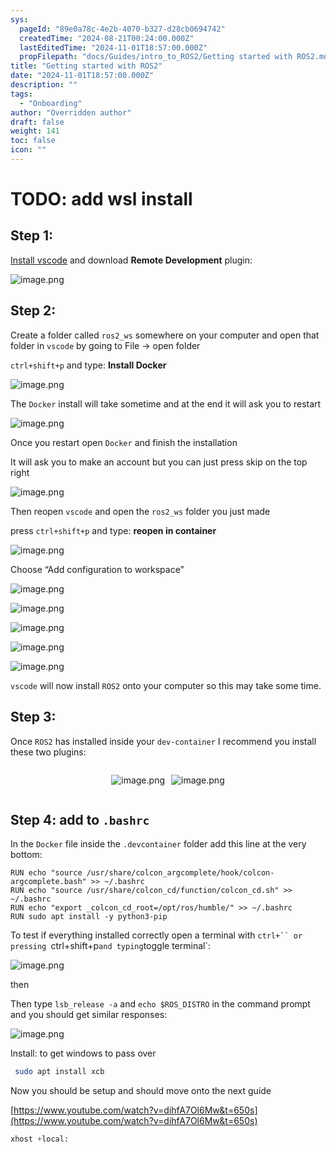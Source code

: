 ```yaml
---
sys:
  pageId: "89e0a78c-4e2b-4070-b327-d28cb0694742"
  createdTime: "2024-08-21T00:24:00.000Z"
  lastEditedTime: "2024-11-01T18:57:00.000Z"
  propFilepath: "docs/Guides/intro_to_ROS2/Getting started with ROS2.md"
title: "Getting started with ROS2"
date: "2024-11-01T18:57:00.000Z"
description: ""
tags:
  - "Onboarding"
author: "Overridden author"
draft: false
weight: 141
toc: false
icon: ""
---
```


# TODO: add wsl install

## Step 1:

[Install vscode](https://code.visualstudio.com/download) and download **Remote Development** plugin:

![image.png](https://prod-files-secure.s3.us-west-2.amazonaws.com/d518164a-d88e-44d1-a4ee-3adb3bd8bce0/efb52993-1881-4a40-b95e-6f020334f022/image.png?X-Amz-Algorithm=AWS4-HMAC-SHA256&X-Amz-Content-Sha256=UNSIGNED-PAYLOAD&X-Amz-Credential=ASIAZI2LB466UCPPD7UA%2F20250401%2Fus-west-2%2Fs3%2Faws4_request&X-Amz-Date=20250401T140852Z&X-Amz-Expires=3600&X-Amz-Security-Token=IQoJb3JpZ2luX2VjEFYaCXVzLXdlc3QtMiJHMEUCIQD%2FSxhSsm4pFNv4BKO4oo%2F%2BTF%2Fyhfxl9%2F%2BlIQMC4Ke3igIgWrPAGjPnOuFzo0imyfeLBVSZwfFDGmYdpuGaQFz0yA0qiAQIv%2F%2F%2F%2F%2F%2F%2F%2F%2F%2F%2FARAAGgw2Mzc0MjMxODM4MDUiDOMjdHo9T1CRY7E9HyrcAyjY8uv51jHM1tH97XbGQaPwb%2FJq69XUVXknyiDIFBwOo%2Fr%2FRuGAotYSBhWG5qA%2B%2FIgBozUMpLBz7UX2azMmU8kjVrNP1oiBCcqU4c5IArwQjHfch93GX2cmxAt0ggObEk%2BuTQfoJICzPle7o5ISUTAI9TECaYSeNE%2BGrQt74JKRSuQCKVdEe83Vo%2B0Fa%2FJvX3f9ojWmktL0uWnwAqPLY88Ep7eMSQ699lGmnoeDWXT%2FurXSfc6LsHolZyorts6XmIiTkEiEHnlI6fbhVIgUFbAcFeruuRYMzA7JUV15FiRImUBhPZVfBPtIg3nb7jbzHX0vM3zqpMGoaDaLXpD0MmpEpSTCYb9VG17aplhACXuyb8EuVB7CV4yefQygvCdv5hb26aTtxss%2BiH5DT2kutEvNdzeO46qYqTFDZr4qqW%2BX%2FMjx%2BidKARSc%2B6mKIR6rLFpyRlEr5DD%2BOpNbI58wkLlBXI1ztICnsfu08lnmqDFsjQa0UbOhCPoIBg6hq4OJF%2FVIz5PqJwkv4PP9W4%2BK6%2BjTX9EEveXWlyHrKdz5RORjlBJYupAxo4WCWcRUO9tppJbqfdf16KEHsNtjkynrzXUv2Pjgx8Fif9Nsn5p3x4QGAFOYYDf3PrDIFp%2F7ML7Rr78GOqUB02TTtv6LLJvaKC%2FfHgwgnkVJzWjjeL5mZLAc9RPC8xLfr2PTkzv4x%2FQh1mH8wBiYQp2%2FRMTfO2%2BQJvYodnAGthBwtLVQ6IdO5hm9C0urKHRNovAA8KCbffxDoZbwcjgWl9r76PxIfDy1THqGcchdUUhD6NQW1dcpofjadJ6aUcslz2txI3xBUBJx87b9HYe6if35Nb5yJpS2r0mR%2B6cnKFl9uNbT&X-Amz-Signature=9448bb956078395e4a1743632cf9b950a26c0ca25811f99500f3dced71144aff&X-Amz-SignedHeaders=host&x-id=GetObject)

## Step 2:

Create a folder called `ros2_ws` somewhere on your computer and open that folder in `vscode` by going to File → open folder 

`ctrl+shift+p` and type: **Install Docker**

![image.png](https://prod-files-secure.s3.us-west-2.amazonaws.com/d518164a-d88e-44d1-a4ee-3adb3bd8bce0/2269dc0e-1cd5-47ff-bceb-c04ad9b2eab0/image.png?X-Amz-Algorithm=AWS4-HMAC-SHA256&X-Amz-Content-Sha256=UNSIGNED-PAYLOAD&X-Amz-Credential=ASIAZI2LB466UCPPD7UA%2F20250401%2Fus-west-2%2Fs3%2Faws4_request&X-Amz-Date=20250401T140852Z&X-Amz-Expires=3600&X-Amz-Security-Token=IQoJb3JpZ2luX2VjEFYaCXVzLXdlc3QtMiJHMEUCIQD%2FSxhSsm4pFNv4BKO4oo%2F%2BTF%2Fyhfxl9%2F%2BlIQMC4Ke3igIgWrPAGjPnOuFzo0imyfeLBVSZwfFDGmYdpuGaQFz0yA0qiAQIv%2F%2F%2F%2F%2F%2F%2F%2F%2F%2F%2FARAAGgw2Mzc0MjMxODM4MDUiDOMjdHo9T1CRY7E9HyrcAyjY8uv51jHM1tH97XbGQaPwb%2FJq69XUVXknyiDIFBwOo%2Fr%2FRuGAotYSBhWG5qA%2B%2FIgBozUMpLBz7UX2azMmU8kjVrNP1oiBCcqU4c5IArwQjHfch93GX2cmxAt0ggObEk%2BuTQfoJICzPle7o5ISUTAI9TECaYSeNE%2BGrQt74JKRSuQCKVdEe83Vo%2B0Fa%2FJvX3f9ojWmktL0uWnwAqPLY88Ep7eMSQ699lGmnoeDWXT%2FurXSfc6LsHolZyorts6XmIiTkEiEHnlI6fbhVIgUFbAcFeruuRYMzA7JUV15FiRImUBhPZVfBPtIg3nb7jbzHX0vM3zqpMGoaDaLXpD0MmpEpSTCYb9VG17aplhACXuyb8EuVB7CV4yefQygvCdv5hb26aTtxss%2BiH5DT2kutEvNdzeO46qYqTFDZr4qqW%2BX%2FMjx%2BidKARSc%2B6mKIR6rLFpyRlEr5DD%2BOpNbI58wkLlBXI1ztICnsfu08lnmqDFsjQa0UbOhCPoIBg6hq4OJF%2FVIz5PqJwkv4PP9W4%2BK6%2BjTX9EEveXWlyHrKdz5RORjlBJYupAxo4WCWcRUO9tppJbqfdf16KEHsNtjkynrzXUv2Pjgx8Fif9Nsn5p3x4QGAFOYYDf3PrDIFp%2F7ML7Rr78GOqUB02TTtv6LLJvaKC%2FfHgwgnkVJzWjjeL5mZLAc9RPC8xLfr2PTkzv4x%2FQh1mH8wBiYQp2%2FRMTfO2%2BQJvYodnAGthBwtLVQ6IdO5hm9C0urKHRNovAA8KCbffxDoZbwcjgWl9r76PxIfDy1THqGcchdUUhD6NQW1dcpofjadJ6aUcslz2txI3xBUBJx87b9HYe6if35Nb5yJpS2r0mR%2B6cnKFl9uNbT&X-Amz-Signature=fdbfec986a08dfb72aa4614c55d5d6a1c60e2f61a50f55ea18a22a5988410dd7&X-Amz-SignedHeaders=host&x-id=GetObject)

The `Docker` install will take sometime and at the end it will ask you to restart

![image.png](https://prod-files-secure.s3.us-west-2.amazonaws.com/d518164a-d88e-44d1-a4ee-3adb3bd8bce0/ed233f78-be33-4b1f-b89c-9c346c0e961e/image.png?X-Amz-Algorithm=AWS4-HMAC-SHA256&X-Amz-Content-Sha256=UNSIGNED-PAYLOAD&X-Amz-Credential=ASIAZI2LB466UCPPD7UA%2F20250401%2Fus-west-2%2Fs3%2Faws4_request&X-Amz-Date=20250401T140852Z&X-Amz-Expires=3600&X-Amz-Security-Token=IQoJb3JpZ2luX2VjEFYaCXVzLXdlc3QtMiJHMEUCIQD%2FSxhSsm4pFNv4BKO4oo%2F%2BTF%2Fyhfxl9%2F%2BlIQMC4Ke3igIgWrPAGjPnOuFzo0imyfeLBVSZwfFDGmYdpuGaQFz0yA0qiAQIv%2F%2F%2F%2F%2F%2F%2F%2F%2F%2F%2FARAAGgw2Mzc0MjMxODM4MDUiDOMjdHo9T1CRY7E9HyrcAyjY8uv51jHM1tH97XbGQaPwb%2FJq69XUVXknyiDIFBwOo%2Fr%2FRuGAotYSBhWG5qA%2B%2FIgBozUMpLBz7UX2azMmU8kjVrNP1oiBCcqU4c5IArwQjHfch93GX2cmxAt0ggObEk%2BuTQfoJICzPle7o5ISUTAI9TECaYSeNE%2BGrQt74JKRSuQCKVdEe83Vo%2B0Fa%2FJvX3f9ojWmktL0uWnwAqPLY88Ep7eMSQ699lGmnoeDWXT%2FurXSfc6LsHolZyorts6XmIiTkEiEHnlI6fbhVIgUFbAcFeruuRYMzA7JUV15FiRImUBhPZVfBPtIg3nb7jbzHX0vM3zqpMGoaDaLXpD0MmpEpSTCYb9VG17aplhACXuyb8EuVB7CV4yefQygvCdv5hb26aTtxss%2BiH5DT2kutEvNdzeO46qYqTFDZr4qqW%2BX%2FMjx%2BidKARSc%2B6mKIR6rLFpyRlEr5DD%2BOpNbI58wkLlBXI1ztICnsfu08lnmqDFsjQa0UbOhCPoIBg6hq4OJF%2FVIz5PqJwkv4PP9W4%2BK6%2BjTX9EEveXWlyHrKdz5RORjlBJYupAxo4WCWcRUO9tppJbqfdf16KEHsNtjkynrzXUv2Pjgx8Fif9Nsn5p3x4QGAFOYYDf3PrDIFp%2F7ML7Rr78GOqUB02TTtv6LLJvaKC%2FfHgwgnkVJzWjjeL5mZLAc9RPC8xLfr2PTkzv4x%2FQh1mH8wBiYQp2%2FRMTfO2%2BQJvYodnAGthBwtLVQ6IdO5hm9C0urKHRNovAA8KCbffxDoZbwcjgWl9r76PxIfDy1THqGcchdUUhD6NQW1dcpofjadJ6aUcslz2txI3xBUBJx87b9HYe6if35Nb5yJpS2r0mR%2B6cnKFl9uNbT&X-Amz-Signature=8419e5d99c5f57c69c4c89e4aae0db642104ba48c09fe8753a32c4373c2b4b25&X-Amz-SignedHeaders=host&x-id=GetObject)

Once you restart open `Docker` and finish the installation

It will ask you to make an account but you can just press skip on the top right

![image.png](https://prod-files-secure.s3.us-west-2.amazonaws.com/d518164a-d88e-44d1-a4ee-3adb3bd8bce0/21010ad9-1659-4fd9-9f59-9932a09b2a3d/image.png?X-Amz-Algorithm=AWS4-HMAC-SHA256&X-Amz-Content-Sha256=UNSIGNED-PAYLOAD&X-Amz-Credential=ASIAZI2LB466UCPPD7UA%2F20250401%2Fus-west-2%2Fs3%2Faws4_request&X-Amz-Date=20250401T140852Z&X-Amz-Expires=3600&X-Amz-Security-Token=IQoJb3JpZ2luX2VjEFYaCXVzLXdlc3QtMiJHMEUCIQD%2FSxhSsm4pFNv4BKO4oo%2F%2BTF%2Fyhfxl9%2F%2BlIQMC4Ke3igIgWrPAGjPnOuFzo0imyfeLBVSZwfFDGmYdpuGaQFz0yA0qiAQIv%2F%2F%2F%2F%2F%2F%2F%2F%2F%2F%2FARAAGgw2Mzc0MjMxODM4MDUiDOMjdHo9T1CRY7E9HyrcAyjY8uv51jHM1tH97XbGQaPwb%2FJq69XUVXknyiDIFBwOo%2Fr%2FRuGAotYSBhWG5qA%2B%2FIgBozUMpLBz7UX2azMmU8kjVrNP1oiBCcqU4c5IArwQjHfch93GX2cmxAt0ggObEk%2BuTQfoJICzPle7o5ISUTAI9TECaYSeNE%2BGrQt74JKRSuQCKVdEe83Vo%2B0Fa%2FJvX3f9ojWmktL0uWnwAqPLY88Ep7eMSQ699lGmnoeDWXT%2FurXSfc6LsHolZyorts6XmIiTkEiEHnlI6fbhVIgUFbAcFeruuRYMzA7JUV15FiRImUBhPZVfBPtIg3nb7jbzHX0vM3zqpMGoaDaLXpD0MmpEpSTCYb9VG17aplhACXuyb8EuVB7CV4yefQygvCdv5hb26aTtxss%2BiH5DT2kutEvNdzeO46qYqTFDZr4qqW%2BX%2FMjx%2BidKARSc%2B6mKIR6rLFpyRlEr5DD%2BOpNbI58wkLlBXI1ztICnsfu08lnmqDFsjQa0UbOhCPoIBg6hq4OJF%2FVIz5PqJwkv4PP9W4%2BK6%2BjTX9EEveXWlyHrKdz5RORjlBJYupAxo4WCWcRUO9tppJbqfdf16KEHsNtjkynrzXUv2Pjgx8Fif9Nsn5p3x4QGAFOYYDf3PrDIFp%2F7ML7Rr78GOqUB02TTtv6LLJvaKC%2FfHgwgnkVJzWjjeL5mZLAc9RPC8xLfr2PTkzv4x%2FQh1mH8wBiYQp2%2FRMTfO2%2BQJvYodnAGthBwtLVQ6IdO5hm9C0urKHRNovAA8KCbffxDoZbwcjgWl9r76PxIfDy1THqGcchdUUhD6NQW1dcpofjadJ6aUcslz2txI3xBUBJx87b9HYe6if35Nb5yJpS2r0mR%2B6cnKFl9uNbT&X-Amz-Signature=5056e0f4e6582dfa570928f7288bebf374a1f729cfbf6f60a15ca6ca555ace2a&X-Amz-SignedHeaders=host&x-id=GetObject)

Then reopen `vscode` and open the `ros2_ws` folder you just made

press `ctrl+shift+p` and type: **reopen in container**

![image.png](https://prod-files-secure.s3.us-west-2.amazonaws.com/d518164a-d88e-44d1-a4ee-3adb3bd8bce0/4e93b8c2-41ad-488c-8095-c74205196118/image.png?X-Amz-Algorithm=AWS4-HMAC-SHA256&X-Amz-Content-Sha256=UNSIGNED-PAYLOAD&X-Amz-Credential=ASIAZI2LB466UCPPD7UA%2F20250401%2Fus-west-2%2Fs3%2Faws4_request&X-Amz-Date=20250401T140852Z&X-Amz-Expires=3600&X-Amz-Security-Token=IQoJb3JpZ2luX2VjEFYaCXVzLXdlc3QtMiJHMEUCIQD%2FSxhSsm4pFNv4BKO4oo%2F%2BTF%2Fyhfxl9%2F%2BlIQMC4Ke3igIgWrPAGjPnOuFzo0imyfeLBVSZwfFDGmYdpuGaQFz0yA0qiAQIv%2F%2F%2F%2F%2F%2F%2F%2F%2F%2F%2FARAAGgw2Mzc0MjMxODM4MDUiDOMjdHo9T1CRY7E9HyrcAyjY8uv51jHM1tH97XbGQaPwb%2FJq69XUVXknyiDIFBwOo%2Fr%2FRuGAotYSBhWG5qA%2B%2FIgBozUMpLBz7UX2azMmU8kjVrNP1oiBCcqU4c5IArwQjHfch93GX2cmxAt0ggObEk%2BuTQfoJICzPle7o5ISUTAI9TECaYSeNE%2BGrQt74JKRSuQCKVdEe83Vo%2B0Fa%2FJvX3f9ojWmktL0uWnwAqPLY88Ep7eMSQ699lGmnoeDWXT%2FurXSfc6LsHolZyorts6XmIiTkEiEHnlI6fbhVIgUFbAcFeruuRYMzA7JUV15FiRImUBhPZVfBPtIg3nb7jbzHX0vM3zqpMGoaDaLXpD0MmpEpSTCYb9VG17aplhACXuyb8EuVB7CV4yefQygvCdv5hb26aTtxss%2BiH5DT2kutEvNdzeO46qYqTFDZr4qqW%2BX%2FMjx%2BidKARSc%2B6mKIR6rLFpyRlEr5DD%2BOpNbI58wkLlBXI1ztICnsfu08lnmqDFsjQa0UbOhCPoIBg6hq4OJF%2FVIz5PqJwkv4PP9W4%2BK6%2BjTX9EEveXWlyHrKdz5RORjlBJYupAxo4WCWcRUO9tppJbqfdf16KEHsNtjkynrzXUv2Pjgx8Fif9Nsn5p3x4QGAFOYYDf3PrDIFp%2F7ML7Rr78GOqUB02TTtv6LLJvaKC%2FfHgwgnkVJzWjjeL5mZLAc9RPC8xLfr2PTkzv4x%2FQh1mH8wBiYQp2%2FRMTfO2%2BQJvYodnAGthBwtLVQ6IdO5hm9C0urKHRNovAA8KCbffxDoZbwcjgWl9r76PxIfDy1THqGcchdUUhD6NQW1dcpofjadJ6aUcslz2txI3xBUBJx87b9HYe6if35Nb5yJpS2r0mR%2B6cnKFl9uNbT&X-Amz-Signature=42688b9234da11393574db9d73a90d216021707c9fb63679b4a762e66c411ab8&X-Amz-SignedHeaders=host&x-id=GetObject)

Choose “Add configuration to workspace”

![image.png](https://prod-files-secure.s3.us-west-2.amazonaws.com/d518164a-d88e-44d1-a4ee-3adb3bd8bce0/9560b282-5060-4989-ba37-97e7b2c22476/image.png?X-Amz-Algorithm=AWS4-HMAC-SHA256&X-Amz-Content-Sha256=UNSIGNED-PAYLOAD&X-Amz-Credential=ASIAZI2LB466UCPPD7UA%2F20250401%2Fus-west-2%2Fs3%2Faws4_request&X-Amz-Date=20250401T140852Z&X-Amz-Expires=3600&X-Amz-Security-Token=IQoJb3JpZ2luX2VjEFYaCXVzLXdlc3QtMiJHMEUCIQD%2FSxhSsm4pFNv4BKO4oo%2F%2BTF%2Fyhfxl9%2F%2BlIQMC4Ke3igIgWrPAGjPnOuFzo0imyfeLBVSZwfFDGmYdpuGaQFz0yA0qiAQIv%2F%2F%2F%2F%2F%2F%2F%2F%2F%2F%2FARAAGgw2Mzc0MjMxODM4MDUiDOMjdHo9T1CRY7E9HyrcAyjY8uv51jHM1tH97XbGQaPwb%2FJq69XUVXknyiDIFBwOo%2Fr%2FRuGAotYSBhWG5qA%2B%2FIgBozUMpLBz7UX2azMmU8kjVrNP1oiBCcqU4c5IArwQjHfch93GX2cmxAt0ggObEk%2BuTQfoJICzPle7o5ISUTAI9TECaYSeNE%2BGrQt74JKRSuQCKVdEe83Vo%2B0Fa%2FJvX3f9ojWmktL0uWnwAqPLY88Ep7eMSQ699lGmnoeDWXT%2FurXSfc6LsHolZyorts6XmIiTkEiEHnlI6fbhVIgUFbAcFeruuRYMzA7JUV15FiRImUBhPZVfBPtIg3nb7jbzHX0vM3zqpMGoaDaLXpD0MmpEpSTCYb9VG17aplhACXuyb8EuVB7CV4yefQygvCdv5hb26aTtxss%2BiH5DT2kutEvNdzeO46qYqTFDZr4qqW%2BX%2FMjx%2BidKARSc%2B6mKIR6rLFpyRlEr5DD%2BOpNbI58wkLlBXI1ztICnsfu08lnmqDFsjQa0UbOhCPoIBg6hq4OJF%2FVIz5PqJwkv4PP9W4%2BK6%2BjTX9EEveXWlyHrKdz5RORjlBJYupAxo4WCWcRUO9tppJbqfdf16KEHsNtjkynrzXUv2Pjgx8Fif9Nsn5p3x4QGAFOYYDf3PrDIFp%2F7ML7Rr78GOqUB02TTtv6LLJvaKC%2FfHgwgnkVJzWjjeL5mZLAc9RPC8xLfr2PTkzv4x%2FQh1mH8wBiYQp2%2FRMTfO2%2BQJvYodnAGthBwtLVQ6IdO5hm9C0urKHRNovAA8KCbffxDoZbwcjgWl9r76PxIfDy1THqGcchdUUhD6NQW1dcpofjadJ6aUcslz2txI3xBUBJx87b9HYe6if35Nb5yJpS2r0mR%2B6cnKFl9uNbT&X-Amz-Signature=17dbdf7475cc55a7a54ef6dc09c8d04b637e24b2f107f823e5110f0a4922d328&X-Amz-SignedHeaders=host&x-id=GetObject)

![image.png](https://prod-files-secure.s3.us-west-2.amazonaws.com/d518164a-d88e-44d1-a4ee-3adb3bd8bce0/2ee63f81-886b-48e8-a553-dc6e5eac99e4/image.png?X-Amz-Algorithm=AWS4-HMAC-SHA256&X-Amz-Content-Sha256=UNSIGNED-PAYLOAD&X-Amz-Credential=ASIAZI2LB466UCPPD7UA%2F20250401%2Fus-west-2%2Fs3%2Faws4_request&X-Amz-Date=20250401T140852Z&X-Amz-Expires=3600&X-Amz-Security-Token=IQoJb3JpZ2luX2VjEFYaCXVzLXdlc3QtMiJHMEUCIQD%2FSxhSsm4pFNv4BKO4oo%2F%2BTF%2Fyhfxl9%2F%2BlIQMC4Ke3igIgWrPAGjPnOuFzo0imyfeLBVSZwfFDGmYdpuGaQFz0yA0qiAQIv%2F%2F%2F%2F%2F%2F%2F%2F%2F%2F%2FARAAGgw2Mzc0MjMxODM4MDUiDOMjdHo9T1CRY7E9HyrcAyjY8uv51jHM1tH97XbGQaPwb%2FJq69XUVXknyiDIFBwOo%2Fr%2FRuGAotYSBhWG5qA%2B%2FIgBozUMpLBz7UX2azMmU8kjVrNP1oiBCcqU4c5IArwQjHfch93GX2cmxAt0ggObEk%2BuTQfoJICzPle7o5ISUTAI9TECaYSeNE%2BGrQt74JKRSuQCKVdEe83Vo%2B0Fa%2FJvX3f9ojWmktL0uWnwAqPLY88Ep7eMSQ699lGmnoeDWXT%2FurXSfc6LsHolZyorts6XmIiTkEiEHnlI6fbhVIgUFbAcFeruuRYMzA7JUV15FiRImUBhPZVfBPtIg3nb7jbzHX0vM3zqpMGoaDaLXpD0MmpEpSTCYb9VG17aplhACXuyb8EuVB7CV4yefQygvCdv5hb26aTtxss%2BiH5DT2kutEvNdzeO46qYqTFDZr4qqW%2BX%2FMjx%2BidKARSc%2B6mKIR6rLFpyRlEr5DD%2BOpNbI58wkLlBXI1ztICnsfu08lnmqDFsjQa0UbOhCPoIBg6hq4OJF%2FVIz5PqJwkv4PP9W4%2BK6%2BjTX9EEveXWlyHrKdz5RORjlBJYupAxo4WCWcRUO9tppJbqfdf16KEHsNtjkynrzXUv2Pjgx8Fif9Nsn5p3x4QGAFOYYDf3PrDIFp%2F7ML7Rr78GOqUB02TTtv6LLJvaKC%2FfHgwgnkVJzWjjeL5mZLAc9RPC8xLfr2PTkzv4x%2FQh1mH8wBiYQp2%2FRMTfO2%2BQJvYodnAGthBwtLVQ6IdO5hm9C0urKHRNovAA8KCbffxDoZbwcjgWl9r76PxIfDy1THqGcchdUUhD6NQW1dcpofjadJ6aUcslz2txI3xBUBJx87b9HYe6if35Nb5yJpS2r0mR%2B6cnKFl9uNbT&X-Amz-Signature=2dd0f9ef3a395eaf4aa4a8023e6f2a2a8beddd5552a94ef3ae87e3ddac4fcc5c&X-Amz-SignedHeaders=host&x-id=GetObject)

![image.png](https://prod-files-secure.s3.us-west-2.amazonaws.com/d518164a-d88e-44d1-a4ee-3adb3bd8bce0/ae1580b2-b048-407e-aed9-b584224a7a04/image.png?X-Amz-Algorithm=AWS4-HMAC-SHA256&X-Amz-Content-Sha256=UNSIGNED-PAYLOAD&X-Amz-Credential=ASIAZI2LB466UCPPD7UA%2F20250401%2Fus-west-2%2Fs3%2Faws4_request&X-Amz-Date=20250401T140852Z&X-Amz-Expires=3600&X-Amz-Security-Token=IQoJb3JpZ2luX2VjEFYaCXVzLXdlc3QtMiJHMEUCIQD%2FSxhSsm4pFNv4BKO4oo%2F%2BTF%2Fyhfxl9%2F%2BlIQMC4Ke3igIgWrPAGjPnOuFzo0imyfeLBVSZwfFDGmYdpuGaQFz0yA0qiAQIv%2F%2F%2F%2F%2F%2F%2F%2F%2F%2F%2FARAAGgw2Mzc0MjMxODM4MDUiDOMjdHo9T1CRY7E9HyrcAyjY8uv51jHM1tH97XbGQaPwb%2FJq69XUVXknyiDIFBwOo%2Fr%2FRuGAotYSBhWG5qA%2B%2FIgBozUMpLBz7UX2azMmU8kjVrNP1oiBCcqU4c5IArwQjHfch93GX2cmxAt0ggObEk%2BuTQfoJICzPle7o5ISUTAI9TECaYSeNE%2BGrQt74JKRSuQCKVdEe83Vo%2B0Fa%2FJvX3f9ojWmktL0uWnwAqPLY88Ep7eMSQ699lGmnoeDWXT%2FurXSfc6LsHolZyorts6XmIiTkEiEHnlI6fbhVIgUFbAcFeruuRYMzA7JUV15FiRImUBhPZVfBPtIg3nb7jbzHX0vM3zqpMGoaDaLXpD0MmpEpSTCYb9VG17aplhACXuyb8EuVB7CV4yefQygvCdv5hb26aTtxss%2BiH5DT2kutEvNdzeO46qYqTFDZr4qqW%2BX%2FMjx%2BidKARSc%2B6mKIR6rLFpyRlEr5DD%2BOpNbI58wkLlBXI1ztICnsfu08lnmqDFsjQa0UbOhCPoIBg6hq4OJF%2FVIz5PqJwkv4PP9W4%2BK6%2BjTX9EEveXWlyHrKdz5RORjlBJYupAxo4WCWcRUO9tppJbqfdf16KEHsNtjkynrzXUv2Pjgx8Fif9Nsn5p3x4QGAFOYYDf3PrDIFp%2F7ML7Rr78GOqUB02TTtv6LLJvaKC%2FfHgwgnkVJzWjjeL5mZLAc9RPC8xLfr2PTkzv4x%2FQh1mH8wBiYQp2%2FRMTfO2%2BQJvYodnAGthBwtLVQ6IdO5hm9C0urKHRNovAA8KCbffxDoZbwcjgWl9r76PxIfDy1THqGcchdUUhD6NQW1dcpofjadJ6aUcslz2txI3xBUBJx87b9HYe6if35Nb5yJpS2r0mR%2B6cnKFl9uNbT&X-Amz-Signature=035560b343ba3bf1b87c20a011342d3f9a1eb08a806ccb468184a8627a290838&X-Amz-SignedHeaders=host&x-id=GetObject)

![image.png](https://prod-files-secure.s3.us-west-2.amazonaws.com/d518164a-d88e-44d1-a4ee-3adb3bd8bce0/53255b28-f75e-430f-b9e3-c0ac8577e42b/image.png?X-Amz-Algorithm=AWS4-HMAC-SHA256&X-Amz-Content-Sha256=UNSIGNED-PAYLOAD&X-Amz-Credential=ASIAZI2LB466UCPPD7UA%2F20250401%2Fus-west-2%2Fs3%2Faws4_request&X-Amz-Date=20250401T140852Z&X-Amz-Expires=3600&X-Amz-Security-Token=IQoJb3JpZ2luX2VjEFYaCXVzLXdlc3QtMiJHMEUCIQD%2FSxhSsm4pFNv4BKO4oo%2F%2BTF%2Fyhfxl9%2F%2BlIQMC4Ke3igIgWrPAGjPnOuFzo0imyfeLBVSZwfFDGmYdpuGaQFz0yA0qiAQIv%2F%2F%2F%2F%2F%2F%2F%2F%2F%2F%2FARAAGgw2Mzc0MjMxODM4MDUiDOMjdHo9T1CRY7E9HyrcAyjY8uv51jHM1tH97XbGQaPwb%2FJq69XUVXknyiDIFBwOo%2Fr%2FRuGAotYSBhWG5qA%2B%2FIgBozUMpLBz7UX2azMmU8kjVrNP1oiBCcqU4c5IArwQjHfch93GX2cmxAt0ggObEk%2BuTQfoJICzPle7o5ISUTAI9TECaYSeNE%2BGrQt74JKRSuQCKVdEe83Vo%2B0Fa%2FJvX3f9ojWmktL0uWnwAqPLY88Ep7eMSQ699lGmnoeDWXT%2FurXSfc6LsHolZyorts6XmIiTkEiEHnlI6fbhVIgUFbAcFeruuRYMzA7JUV15FiRImUBhPZVfBPtIg3nb7jbzHX0vM3zqpMGoaDaLXpD0MmpEpSTCYb9VG17aplhACXuyb8EuVB7CV4yefQygvCdv5hb26aTtxss%2BiH5DT2kutEvNdzeO46qYqTFDZr4qqW%2BX%2FMjx%2BidKARSc%2B6mKIR6rLFpyRlEr5DD%2BOpNbI58wkLlBXI1ztICnsfu08lnmqDFsjQa0UbOhCPoIBg6hq4OJF%2FVIz5PqJwkv4PP9W4%2BK6%2BjTX9EEveXWlyHrKdz5RORjlBJYupAxo4WCWcRUO9tppJbqfdf16KEHsNtjkynrzXUv2Pjgx8Fif9Nsn5p3x4QGAFOYYDf3PrDIFp%2F7ML7Rr78GOqUB02TTtv6LLJvaKC%2FfHgwgnkVJzWjjeL5mZLAc9RPC8xLfr2PTkzv4x%2FQh1mH8wBiYQp2%2FRMTfO2%2BQJvYodnAGthBwtLVQ6IdO5hm9C0urKHRNovAA8KCbffxDoZbwcjgWl9r76PxIfDy1THqGcchdUUhD6NQW1dcpofjadJ6aUcslz2txI3xBUBJx87b9HYe6if35Nb5yJpS2r0mR%2B6cnKFl9uNbT&X-Amz-Signature=302e9e2500b45a05457a45b46318aa71fa29f679b1ab5ecd50f0feb667897f86&X-Amz-SignedHeaders=host&x-id=GetObject)

![image.png](https://prod-files-secure.s3.us-west-2.amazonaws.com/d518164a-d88e-44d1-a4ee-3adb3bd8bce0/7c562767-5af9-4ffb-97d1-327bcdf4ee00/image.png?X-Amz-Algorithm=AWS4-HMAC-SHA256&X-Amz-Content-Sha256=UNSIGNED-PAYLOAD&X-Amz-Credential=ASIAZI2LB466UCPPD7UA%2F20250401%2Fus-west-2%2Fs3%2Faws4_request&X-Amz-Date=20250401T140852Z&X-Amz-Expires=3600&X-Amz-Security-Token=IQoJb3JpZ2luX2VjEFYaCXVzLXdlc3QtMiJHMEUCIQD%2FSxhSsm4pFNv4BKO4oo%2F%2BTF%2Fyhfxl9%2F%2BlIQMC4Ke3igIgWrPAGjPnOuFzo0imyfeLBVSZwfFDGmYdpuGaQFz0yA0qiAQIv%2F%2F%2F%2F%2F%2F%2F%2F%2F%2F%2FARAAGgw2Mzc0MjMxODM4MDUiDOMjdHo9T1CRY7E9HyrcAyjY8uv51jHM1tH97XbGQaPwb%2FJq69XUVXknyiDIFBwOo%2Fr%2FRuGAotYSBhWG5qA%2B%2FIgBozUMpLBz7UX2azMmU8kjVrNP1oiBCcqU4c5IArwQjHfch93GX2cmxAt0ggObEk%2BuTQfoJICzPle7o5ISUTAI9TECaYSeNE%2BGrQt74JKRSuQCKVdEe83Vo%2B0Fa%2FJvX3f9ojWmktL0uWnwAqPLY88Ep7eMSQ699lGmnoeDWXT%2FurXSfc6LsHolZyorts6XmIiTkEiEHnlI6fbhVIgUFbAcFeruuRYMzA7JUV15FiRImUBhPZVfBPtIg3nb7jbzHX0vM3zqpMGoaDaLXpD0MmpEpSTCYb9VG17aplhACXuyb8EuVB7CV4yefQygvCdv5hb26aTtxss%2BiH5DT2kutEvNdzeO46qYqTFDZr4qqW%2BX%2FMjx%2BidKARSc%2B6mKIR6rLFpyRlEr5DD%2BOpNbI58wkLlBXI1ztICnsfu08lnmqDFsjQa0UbOhCPoIBg6hq4OJF%2FVIz5PqJwkv4PP9W4%2BK6%2BjTX9EEveXWlyHrKdz5RORjlBJYupAxo4WCWcRUO9tppJbqfdf16KEHsNtjkynrzXUv2Pjgx8Fif9Nsn5p3x4QGAFOYYDf3PrDIFp%2F7ML7Rr78GOqUB02TTtv6LLJvaKC%2FfHgwgnkVJzWjjeL5mZLAc9RPC8xLfr2PTkzv4x%2FQh1mH8wBiYQp2%2FRMTfO2%2BQJvYodnAGthBwtLVQ6IdO5hm9C0urKHRNovAA8KCbffxDoZbwcjgWl9r76PxIfDy1THqGcchdUUhD6NQW1dcpofjadJ6aUcslz2txI3xBUBJx87b9HYe6if35Nb5yJpS2r0mR%2B6cnKFl9uNbT&X-Amz-Signature=e4a808ab3eb4132b8c462899117034bdcdfdea6b3ed44641ad92fccecaaf2e73&X-Amz-SignedHeaders=host&x-id=GetObject)

`vscode` will now install `ROS2` onto your computer so this may take some time.

## Step 3:

Once `ROS2` has installed inside your `dev-container` I recommend you install these two plugins:

<div style="display: flex;flex-direction: row; column-gap:10px; max-width: 630px;justify-content: center;">
<div>

![image.png](https://prod-files-secure.s3.us-west-2.amazonaws.com/d518164a-d88e-44d1-a4ee-3adb3bd8bce0/3fc3d550-5a54-4ba1-ba6b-faa01cdb7369/image.png?X-Amz-Algorithm=AWS4-HMAC-SHA256&X-Amz-Content-Sha256=UNSIGNED-PAYLOAD&X-Amz-Credential=ASIAZI2LB4667FRILUBS%2F20250401%2Fus-west-2%2Fs3%2Faws4_request&X-Amz-Date=20250401T140855Z&X-Amz-Expires=3600&X-Amz-Security-Token=IQoJb3JpZ2luX2VjEFYaCXVzLXdlc3QtMiJHMEUCIBRRPMalbYf20hF97y9VZJMxfkBnjN4c7BOiVB9exLqYAiEAs6R%2FYTonqUiFmIQBLI5hw%2Fp5qSPd8x1x6VkMqPL0Bh4qiAQIvv%2F%2F%2F%2F%2F%2F%2F%2F%2F%2FARAAGgw2Mzc0MjMxODM4MDUiDChAvYkoAE7ymEJ8uircA6HnleYweu3B7tXzO%2FGlxYD8MGupANCMM%2Fh0ocVUM3Mzv65wTLaOOdVsRu8jPkkNP4Wq6RyXLB%2BsW2oT1w7naJMk0iJciYxTkUX1A71ZXblE8CjGjn0hr8aBBJCTWAIEOdDv1cACLx99w8Upg3dSKnOmKAJKTjxJ77%2Bhcg6bV6C1lvIQQM8alr0mOwGjjYplSB8ZUGTIxLJgMXPGuEg9SaYCzzMC17X4JWH%2FUp6XgewRAz%2BzPhGsS7jN4zcwOT%2FEbdEPFet8d5A3%2BDai%2FEl86iu7Wva543taI7bTTJqNmgZqssN0re6mQAHQHW8lZRsb0bLMeBvuQLyPFF48xn9ji%2B6Yj28dlXEyX%2B9SEn9HXjWTew%2BW2bV%2FwXwBEYD0hSQVwDMvxp7F8Q8AuOJlmEMMOYambjGPNiyJtX6FgnolG5b%2BOoilpTDjFVkUNDyXNrb%2FJmyTZz4izGWuGpS1686XsAqvwLtK29XE8f7U3IP1Zkwr%2BCQQyt5MZAH8KOdYJWerLtIjg0PtRVW6UBolbhuRKS138END%2B6Vy9gkGbSekDPpXwwDFFAieNmIfNBRVmlrE72o4CQZs1UC28Ejcj8b%2Fwy8CkrOQItgVgsh6vK%2BrdtknwsqJGvPHNi%2B7B0%2FDMOXRr78GOqUB%2FcFQD%2FDP2cqagvJmeTzWmBoZLaQyW6HbQb9oYbd05FhbXfO5gENrLkp5vgjJP9tcqH4xuP%2BMnT5WG2bzEs94NTSmqwWl172ux1hEaXwDYib6smNkzsjusaSU7s0ibcs1hPYeJ750KysOudUisCFaysiJBuDNniIXLIGxMN%2BPRqkKV7gzmkRLLd1FYnkzQERKPbL1sVMUrXr19REdZ%2F3anmEWzwQX&X-Amz-Signature=98c4f76932ae5179c58d4d505e4c5e03cf463d498f2c023b2c1789338cd8d5df&X-Amz-SignedHeaders=host&x-id=GetObject)

</div>
<div>

![image.png](https://prod-files-secure.s3.us-west-2.amazonaws.com/d518164a-d88e-44d1-a4ee-3adb3bd8bce0/d994cc66-13c2-4093-a5a3-f84cf4601a82/image.png?X-Amz-Algorithm=AWS4-HMAC-SHA256&X-Amz-Content-Sha256=UNSIGNED-PAYLOAD&X-Amz-Credential=ASIAZI2LB4664CWH26DZ%2F20250401%2Fus-west-2%2Fs3%2Faws4_request&X-Amz-Date=20250401T140855Z&X-Amz-Expires=3600&X-Amz-Security-Token=IQoJb3JpZ2luX2VjEFYaCXVzLXdlc3QtMiJGMEQCIGP3Me1vx%2FmH%2F1pn2DFGNBRp08otKC9UmscebswwcseKAiAhbd%2B0HIsuNT12ntQKfnJ6n9P9VHo83Qi7Yp%2F7hbiZWSqIBAi%2B%2F%2F%2F%2F%2F%2F%2F%2F%2F%2F8BEAAaDDYzNzQyMzE4MzgwNSIMzO8Taky8EjGSDSzaKtwDwM7r%2FutPKrXBtVWNuSRpweqVfeJKhzlHMViRYkLmbM8p8aHCM%2FQDPFSa2b%2B9M9HouPvQVeTzO4qoYFPnEsBZ5y%2FVZUjj2cbwM%2FLT9MMg9SHkIaqmGDwfJe2DqBDQbHdU1Xu3OqbpnDBcnKaFpnxfYmKXwDT9K0KEx9CpndqFNHMdWHy2hAaCbf7xXwaVSlT5qc6HZR6nhR%2Bms7i67WD8kago8KCdy%2FepiokIuK9Tv%2FZ2JkIFMlc2ZW0C9l6GcybKxR0hTQxcTHP8DLJFLPQgB4M7ccyA6T372iNNOwvJuKbpeyIGeSVzWOlvduUrOilr5Z9DePBsCvUO5CktqUZXQ6%2BQniOpB0WLy6gIDC871Q%2BPBxSpUP5RR2U%2F%2BWIdsmnPg%2FmJRAoKbMmGRBdQTYnkIrzK4r409Xei7TOp6JP2SE72XdRkRK5XrL6zyt0KC0UkujL7VykGugQbEzmG8B%2Fgew%2BQyJYB479E2FlUpO6DDpPR5tnWxZKl%2FH14jd%2FzqYASSgH1m954OMni66LjS6hGWknqKKqqv4BsTvOUrFwrdcGlGHYKdvMJqZKvsegtixJSO8ePg8mYSxL0ayubdeZKDDTrEbZ30wMyVazA7dwUU%2BFR9d8r0BMfmgCgV8IwxdCvvwY6pgHm80gsQP9zm9L%2FmR%2BBhqrlC%2FpM%2BHgvA1sNYMH8kEoNeGghWLs8qrrQu6zOByv0IBVqVoWe929hQYt2RD6kuZ3AIqBdMSbCy%2Fqepn%2BfP%2BFoDv%2Br2M446VMTv9zVs7yQzxWHoYSSM4kSYXsYLdrbm6KxBkT4axZkYaPHkOonh%2F80k4pM14LKMPikpJECawobAHdfE0XokxAywJQfjSTu08y0MFn2VhqP&X-Amz-Signature=7214cf297aa9f5060f141ad20b31c3a99b41452c3cc6ea70998d7fd455572d85&X-Amz-SignedHeaders=host&x-id=GetObject)

</div>
</div>

## Step 4: add to `.bashrc`

In the `Docker` file inside the `.devcontainer` folder add this line at the very bottom: 

```docker
RUN echo "source /usr/share/colcon_argcomplete/hook/colcon-argcomplete.bash" >> ~/.bashrc
RUN echo "source /usr/share/colcon_cd/function/colcon_cd.sh" >> ~/.bashrc
RUN echo "export _colcon_cd_root=/opt/ros/humble/" >> ~/.bashrc
RUN sudo apt install -y python3-pip 
```

To test if everything installed correctly open a terminal with `ctrl+`` or pressing `ctrl+shift+p` and typing `toggle terminal`:

![image.png](https://prod-files-secure.s3.us-west-2.amazonaws.com/d518164a-d88e-44d1-a4ee-3adb3bd8bce0/6a4943d8-b04e-4c02-9a58-775f3384d1a5/image.png?X-Amz-Algorithm=AWS4-HMAC-SHA256&X-Amz-Content-Sha256=UNSIGNED-PAYLOAD&X-Amz-Credential=ASIAZI2LB466UCPPD7UA%2F20250401%2Fus-west-2%2Fs3%2Faws4_request&X-Amz-Date=20250401T140852Z&X-Amz-Expires=3600&X-Amz-Security-Token=IQoJb3JpZ2luX2VjEFYaCXVzLXdlc3QtMiJHMEUCIQD%2FSxhSsm4pFNv4BKO4oo%2F%2BTF%2Fyhfxl9%2F%2BlIQMC4Ke3igIgWrPAGjPnOuFzo0imyfeLBVSZwfFDGmYdpuGaQFz0yA0qiAQIv%2F%2F%2F%2F%2F%2F%2F%2F%2F%2F%2FARAAGgw2Mzc0MjMxODM4MDUiDOMjdHo9T1CRY7E9HyrcAyjY8uv51jHM1tH97XbGQaPwb%2FJq69XUVXknyiDIFBwOo%2Fr%2FRuGAotYSBhWG5qA%2B%2FIgBozUMpLBz7UX2azMmU8kjVrNP1oiBCcqU4c5IArwQjHfch93GX2cmxAt0ggObEk%2BuTQfoJICzPle7o5ISUTAI9TECaYSeNE%2BGrQt74JKRSuQCKVdEe83Vo%2B0Fa%2FJvX3f9ojWmktL0uWnwAqPLY88Ep7eMSQ699lGmnoeDWXT%2FurXSfc6LsHolZyorts6XmIiTkEiEHnlI6fbhVIgUFbAcFeruuRYMzA7JUV15FiRImUBhPZVfBPtIg3nb7jbzHX0vM3zqpMGoaDaLXpD0MmpEpSTCYb9VG17aplhACXuyb8EuVB7CV4yefQygvCdv5hb26aTtxss%2BiH5DT2kutEvNdzeO46qYqTFDZr4qqW%2BX%2FMjx%2BidKARSc%2B6mKIR6rLFpyRlEr5DD%2BOpNbI58wkLlBXI1ztICnsfu08lnmqDFsjQa0UbOhCPoIBg6hq4OJF%2FVIz5PqJwkv4PP9W4%2BK6%2BjTX9EEveXWlyHrKdz5RORjlBJYupAxo4WCWcRUO9tppJbqfdf16KEHsNtjkynrzXUv2Pjgx8Fif9Nsn5p3x4QGAFOYYDf3PrDIFp%2F7ML7Rr78GOqUB02TTtv6LLJvaKC%2FfHgwgnkVJzWjjeL5mZLAc9RPC8xLfr2PTkzv4x%2FQh1mH8wBiYQp2%2FRMTfO2%2BQJvYodnAGthBwtLVQ6IdO5hm9C0urKHRNovAA8KCbffxDoZbwcjgWl9r76PxIfDy1THqGcchdUUhD6NQW1dcpofjadJ6aUcslz2txI3xBUBJx87b9HYe6if35Nb5yJpS2r0mR%2B6cnKFl9uNbT&X-Amz-Signature=ff0475e1071231d8b68b18f3247894a16f3e6f7339f94df642f732c7ca522c9d&X-Amz-SignedHeaders=host&x-id=GetObject)

then 

Then type `lsb_release -a` and `echo $ROS_DISTRO` in the command prompt and you should get similar responses:

![image.png](https://prod-files-secure.s3.us-west-2.amazonaws.com/d518164a-d88e-44d1-a4ee-3adb3bd8bce0/3e635dec-a805-4e85-8b9e-d000e5b71a4e/image.png?X-Amz-Algorithm=AWS4-HMAC-SHA256&X-Amz-Content-Sha256=UNSIGNED-PAYLOAD&X-Amz-Credential=ASIAZI2LB466UCPPD7UA%2F20250401%2Fus-west-2%2Fs3%2Faws4_request&X-Amz-Date=20250401T140852Z&X-Amz-Expires=3600&X-Amz-Security-Token=IQoJb3JpZ2luX2VjEFYaCXVzLXdlc3QtMiJHMEUCIQD%2FSxhSsm4pFNv4BKO4oo%2F%2BTF%2Fyhfxl9%2F%2BlIQMC4Ke3igIgWrPAGjPnOuFzo0imyfeLBVSZwfFDGmYdpuGaQFz0yA0qiAQIv%2F%2F%2F%2F%2F%2F%2F%2F%2F%2F%2FARAAGgw2Mzc0MjMxODM4MDUiDOMjdHo9T1CRY7E9HyrcAyjY8uv51jHM1tH97XbGQaPwb%2FJq69XUVXknyiDIFBwOo%2Fr%2FRuGAotYSBhWG5qA%2B%2FIgBozUMpLBz7UX2azMmU8kjVrNP1oiBCcqU4c5IArwQjHfch93GX2cmxAt0ggObEk%2BuTQfoJICzPle7o5ISUTAI9TECaYSeNE%2BGrQt74JKRSuQCKVdEe83Vo%2B0Fa%2FJvX3f9ojWmktL0uWnwAqPLY88Ep7eMSQ699lGmnoeDWXT%2FurXSfc6LsHolZyorts6XmIiTkEiEHnlI6fbhVIgUFbAcFeruuRYMzA7JUV15FiRImUBhPZVfBPtIg3nb7jbzHX0vM3zqpMGoaDaLXpD0MmpEpSTCYb9VG17aplhACXuyb8EuVB7CV4yefQygvCdv5hb26aTtxss%2BiH5DT2kutEvNdzeO46qYqTFDZr4qqW%2BX%2FMjx%2BidKARSc%2B6mKIR6rLFpyRlEr5DD%2BOpNbI58wkLlBXI1ztICnsfu08lnmqDFsjQa0UbOhCPoIBg6hq4OJF%2FVIz5PqJwkv4PP9W4%2BK6%2BjTX9EEveXWlyHrKdz5RORjlBJYupAxo4WCWcRUO9tppJbqfdf16KEHsNtjkynrzXUv2Pjgx8Fif9Nsn5p3x4QGAFOYYDf3PrDIFp%2F7ML7Rr78GOqUB02TTtv6LLJvaKC%2FfHgwgnkVJzWjjeL5mZLAc9RPC8xLfr2PTkzv4x%2FQh1mH8wBiYQp2%2FRMTfO2%2BQJvYodnAGthBwtLVQ6IdO5hm9C0urKHRNovAA8KCbffxDoZbwcjgWl9r76PxIfDy1THqGcchdUUhD6NQW1dcpofjadJ6aUcslz2txI3xBUBJx87b9HYe6if35Nb5yJpS2r0mR%2B6cnKFl9uNbT&X-Amz-Signature=fdb1be195cbe1d9403353f48141dd8f42a2df47973ff605a3f3f40a6f74047b6&X-Amz-SignedHeaders=host&x-id=GetObject)

Install:  to get windows to pass over

```bash
 sudo apt install xcb
```

Now you should be setup and should move onto the next guide 

[https://www.youtube.com/watch?v=dihfA7Ol6Mw&t=650s](https://www.youtube.com/watch?v=dihfA7Ol6Mw&t=650s)

```python
xhost +local:
```
